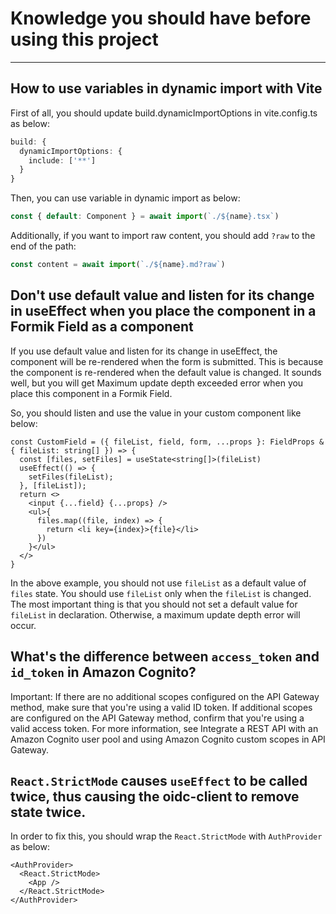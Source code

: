 # Knowledge you should have before using this project

---

## How to use variables in dynamic import with Vite

First of all, you should update build.dynamicImportOptions in vite.config.ts as below:

```ts
build: {
  dynamicImportOptions: {
    include: ['**']
  }
}
```

Then, you can use variable in dynamic import as below:

```ts
const { default: Component } = await import(`./${name}.tsx`)
```

Additionally, if you want to import raw content, you should add `?raw` to the end of the path:

```ts
const content = await import(`./${name}.md?raw`)
```

## Don't use default value and listen for its change in useEffect when you place the component in a Formik Field as a component

If you use default value and listen for its change in useEffect, the component will be re-rendered when the form is
submitted. This is because the component is re-rendered when the default value is changed. It sounds well, but you will
get Maximum update depth exceeded error when you place this component in a Formik Field.

So, you should listen and use the value in your custom component like below:

```tsx
const CustomField = ({ fileList, field, form, ...props }: FieldProps & { fileList: string[] }) => {
  const [files, setFiles] = useState<string[]>(fileList)
  useEffect(() => {
    setFiles(fileList);
  }, [fileList]);
  return <>
    <input {...field} {...props} />
    <ul>{
      files.map((file, index) => {
        return <li key={index}>{file}</li>
      })
    }</ul>
  </>
}
```

In the above example, you should not use `fileList` as a default value of `files` state. You should use `fileList` only
when the `fileList` is changed. The most important thing is that you should not set a default value for `fileList` in
declaration. Otherwise, a maximum update depth error will occur.

## What's the difference between `access_token` and `id_token` in Amazon Cognito?

Important: If there are no additional scopes configured on the API Gateway method, make sure that you're using a valid
ID token. If additional scopes are configured on the API Gateway method, confirm that you're using a valid access token.
For more information, see Integrate a REST API with an Amazon Cognito user pool and using Amazon Cognito custom scopes
in API Gateway.

## `React.StrictMode` causes `useEffect` to be called twice, thus causing the oidc-client to remove state twice.
In order to fix this, you should wrap the `React.StrictMode` with `AuthProvider` as below:

```tsx
<AuthProvider>
  <React.StrictMode>
    <App />
  </React.StrictMode>
</AuthProvider>
```